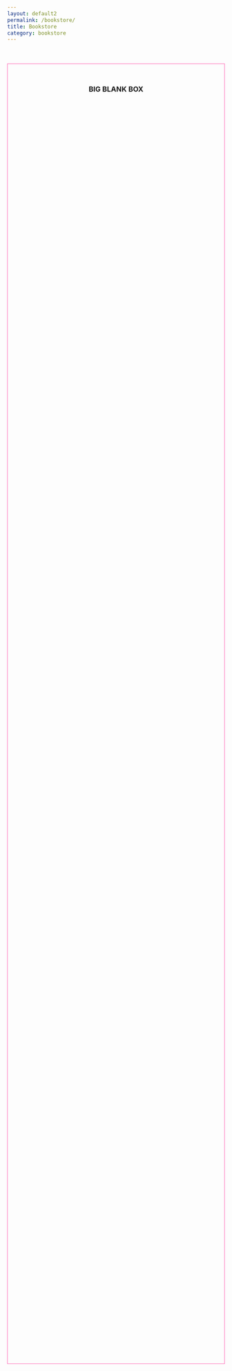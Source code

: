 ```yaml
---
layout: default2
permalink: /bookstore/
title: Bookstore
category: bookstore
---
```


<div class="{{ page.title }}">

  <div class="placeholder__div" style="height: 3000px;border:1px solid hotpink;margin-top: 3rem;">
    <h3 style="text-align:center;margin-top: 3rem;">BIG BLANK BOX</h3>
  </div>

</div>
